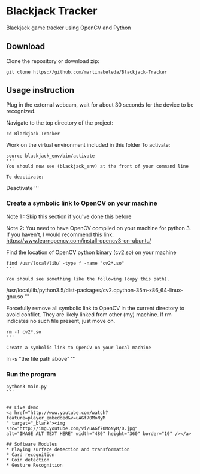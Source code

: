 # Blackjack Tracker
Blackjack game tracker using OpenCV and Python

## Download
Clone the repository or download zip:
```
git clone https://github.com/martinabeleda/Blackjack-Tracker
```
## Usage instruction
Plug in the external webcam, wait for about 30 seconds for the device to be recognized.

Navigate to the top directory of the project:
```
cd Blackjack-Tracker
```

Work on the virtual environment included in this folder
To activate:
```
source blackjack_env/bin/activate
'''
You should now see (blackjack_env) at the front of your command line

To deactivate:
```
Deactivate
'''

### Create a symbolic link to OpenCV on your machine
Note 1 : Skip this section if you've done this before

Note 2: You need to have OpenCV compiled on your machine for python 3. If you haven't, I would recommend this link:
https://www.learnopencv.com/install-opencv3-on-ubuntu/

Find the location of OpenCV python binary (cv2.so) on your machine
```
find /usr/local/lib/ -type f -name "cv2*.so"
'''

You should see something like the following (copy this path). 
```
/usr/local/lib/python3.5/dist-packages/cv2.cpython-35m-x86_64-linux-gnu.so
'''

Forcefully remove all symbolic link to OpenCV in the current directory to avoid conflict. They are likely linked from other (my) machine. If rm indicates no such file present, just move on.
```
rm -f cv2*.so
'''

Create a symbolic link to OpenCV on your local machine
```
ln -s "the file path above"
'''

### Run the program
```
python3 main.py
'''


## Live demo
<a href="http://www.youtube.com/watch?feature=player_embedded&v=uAGf70MoNyM
" target="_blank"><img src="http://img.youtube.com/vi/uAGf70MoNyM/0.jpg" 
alt="IMAGE ALT TEXT HERE" width="480" height="360" border="10" /></a>

## Software Modules
* Playing surface detection and transformation
* Card recognition
* Coin detection
* Gesture Recognition
